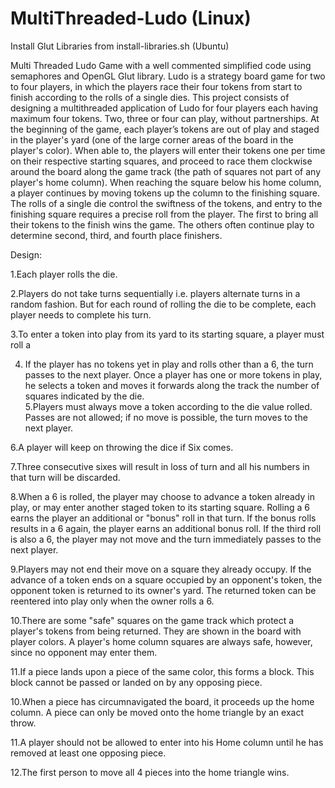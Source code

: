 # MultiThreaded-Ludo (Linux)

Install Glut Libraries from install-libraries.sh (Ubuntu)

Multi Threaded Ludo Game with a well commented simplified code using semaphores and OpenGL Glut library.
Ludo is a strategy board game for two to four players, in which the players race their
four tokens from start to finish according to the rolls of a single dies. This project
consists of designing a multithreaded application of Ludo for four players each having
maximum four tokens. Two, three or four can play, without partnerships. At the
beginning of the game, each player’s tokens are out of play and staged in the player's
yard (one of the large corner areas of the board in the player's color). When able to, the
players will enter their tokens one per time on their respective starting squares, and
proceed to race them clockwise around the board along the game track (the path of
squares not part of any player's home column). When reaching the square below his
home column, a player continues by moving tokens up the column to the finishing
square.
The rolls of a single die control the swiftness of the tokens, and entry to the finishing
square requires a precise roll from the player. The first to bring all their tokens to the
finish wins the game. The others often continue play to determine second, third, and
fourth place finishers.

Design:

  1.Each player rolls the die.
  
  2.Players do not take turns sequentially i.e. players alternate turns in a random fashion.
  But for each round of rolling the die to be complete, each player needs to complete
  his turn.
  
  3.To enter a token into play from its yard to its starting square, a player must roll a 
  
  4. If the player has no tokens yet in play and rolls other than a 6, the turn passes to the
  next player. Once a player has one or more tokens in play, he selects a token and moves it forwards along the track the number of squares indicated by the die.     
  5.Players must always move a token according to the die value rolled.
  Passes are not allowed; if no move is possible, the turn moves to the next player.
  
  6.A player will keep on throwing the dice if Six comes.
  
  7.Three consecutive sixes will result in loss of turn and all his numbers in that turn will
  be discarded.
  
  8.When a 6 is rolled, the player may choose to advance a token already in play, or may
  enter another staged token to its starting square. Rolling a 6 earns the player an
  additional or "bonus" roll in that turn. If the bonus rolls results in a 6 again, the player
  earns an additional bonus roll. If the third roll is also a 6, the player may not move and
  the turn immediately passes to the next player.
  
  9.Players may not end their move on a square they already occupy. If the advance of a
  token ends on a square occupied by an opponent's token, the opponent token is
  returned to its owner's yard. The returned token can be reentered into play only when
  the owner rolls a 6.
  
  10.There are some "safe" squares on the game track which protect a player's tokens from
  being returned. They are shown in the board with player colors. A player's home
  column squares are always safe, however, since no opponent may enter them.
  
  11.If a piece lands upon a piece of the same color, this forms a block. This block cannot
  be passed or landed on by any opposing piece.
  
  10.When a piece has circumnavigated the board, it proceeds up the home column. A
  piece can only be moved onto the home triangle by an exact throw.
  
  11.A player should not be allowed to enter into his Home column until he has removed
  at least one opposing piece.
  
  12.The first person to move all 4 pieces into the home triangle wins.
